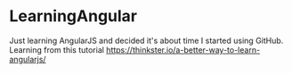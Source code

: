 # LearningAngular
Just learning AngularJS and decided it's about time I started using GitHub.
Learning from this tutorial https://thinkster.io/a-better-way-to-learn-angularjs/

